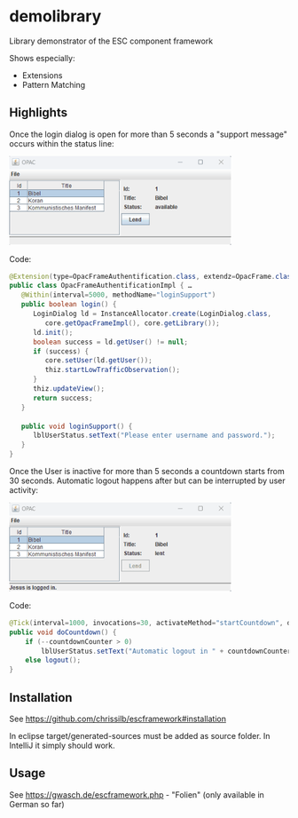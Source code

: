 # demolibrary

Library demonstrator of the ESC component framework

Shows especially:
* Extensions
* Pattern Matching

## Highlights
Once the login dialog is open for more than 5 seconds a "support message" occurs within the status line:

<img src="pics/loginsupport.gif" width="400" />

Code:
```Java
@Extension(type=OpacFrameAuthentification.class, extendz=OpacFrame.class) …
public class OpacFrameAuthentificationImpl { …
   @Within(interval=5000, methodName="loginSupport")
   public boolean login() {
      LoginDialog ld = InstanceAllocator.create(LoginDialog.class, 
         core.getOpacFrameImpl(), core.getLibrary());
      ld.init();
      boolean success = ld.getUser() != null;
      if (success) {
         core.setUser(ld.getUser());
         thiz.startLowTrafficObservation();
      }
      thiz.updateView();
      return success;
   }

   public void loginSupport() {
      lblUserStatus.setText("Please enter username and password.");
   }
}
```

Once the User is inactive for more than 5 seconds a countdown starts from 30 seconds. Automatic logout happens after but can be interrupted by user activity:

<img src="pics/autologout.gif" width="400" />

Code:
```Java
@Tick(interval=1000, invocations=30, activateMethod="startCountdown", deactivateMethod="stopCountdown")
public void doCountdown() {
	if (--countdownCounter > 0)
		lblUserStatus.setText("Automatic logout in " + countdownCounter + " seconds.");
	else logout(); 
}
```

## Installation
See https://github.com/chrissilb/escframework#installation

In eclipse target/generated-sources must be added as source folder. In IntelliJ it simply should work.

## Usage
See https://gwasch.de/escframework.php - "Folien" (only available in German so far)

